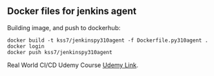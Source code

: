 ## Docker files for jenkins agent

Building image, and push to dockerhub:
```
docker build -t kss7/jenkinspy310agent -f Dockerfile.py310agent . 
docker login
docker push kss7/jenkinspy310agent
```

Real World CI/CD Udemy Course [Udemy Link](https://www.udemy.com/course/cicd-pipelines-devops-jenkins-python-docker/?referralCode=AC03DFF9ABBABBEAB333).